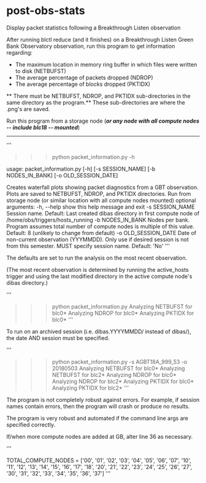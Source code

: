 # post-obs-stats
Display packet statistics following a Breakthrough Listen observation

After running blctl reduce (and it finishes) on a Breakthrough Listen Green Bank Observatory observation, run this program to get information regarding:
* The maximum location in memory ring buffer in which files were written to disk (NETBUFST)
* The average percentage of packets dropped (NDROP)
* The average percentage of blocks dropped (PKTIDX)

** There must be NETBUFST, NDROP, and PKTIDX sub-directories in the same directory as the program.** These sub-directories are where the .png's are saved.

Run this program from a storage node (**_or any node with all compute nodes -- include blc18 -- mounted_**)

---

'''

>>> python packet_information.py -h

usage: packet_information.py [-h] [-s SESSION_NAME] [-b NODES_IN_BANK]
                             [-o OLD_SESSION_DATE]

Creates waterfall plots showing packet diagnostics from a GBT observation.
Plots are saved to NETBUFST, NDROP, and PKTIDX directories. Run from storage
node (or similar location with all compute nodes mounted)
optional arguments:
  -h, --help           show this help message and exit
  -s SESSION_NAME      Session name. Default: Last created dibas directory in
                       first compute node of /home/obs/triggers/hosts_running
  -b NODES_IN_BANK     Nodes per bank. Program assumes total number of compute
                       nodes is multiple of this value. Default: 8 (unlikely
                       to change from default)
  -o OLD_SESSION_DATE  Date of non-current observation (YYYMMDD). Only use if
                       desired session is not from this semester. MUST specify
                       session name. Default: 'No'
'''

The defaults are set to run the analysis on the most recent observation.

(The most recent observation is determined by running the active_hosts trigger and using the last modified directory in the active compute node's dibas directory.)

'''

>>> python packet_information.py
Analyzing NETBUFST for blc0*
Analyzing NDROP for blc0*
Analyzing PKTIDX for blc0*
'''

To run on an archived session (i.e. dibas.YYYYMMDD/ instead of dibas/), the date AND session must be specified.

'''

>>> python packet_information.py -s AGBT18A_999_53 -o 20180503
Analyzing NETBUFST for blc0*
Analyzing NETBUFST for blc2*
Analyzing NDROP for blc0*
Analyzing NDROP for blc2*
Analyzing PKTIDX for blc0*
Analyzing PKTIDX for blc2*
'''

The program is not completely robust against errors. For example, if session names contain errors, then the program will crash or produce no results.

The program is very robust and automated if the command line args are specified correctly.

If/when more compute nodes are added at GB, alter line 36 as necessary.

'''

TOTAL_COMPUTE_NODES = ['00', '01', '02', '03', '04', '05', '06', '07', '10', '11', '12', '13', '14', '15', '16', '17', '18', '20', '21', '22', '23', '24', '25', '26', '27', '30', '31', '32', '33', '34', '35', '36', '37']
'''
